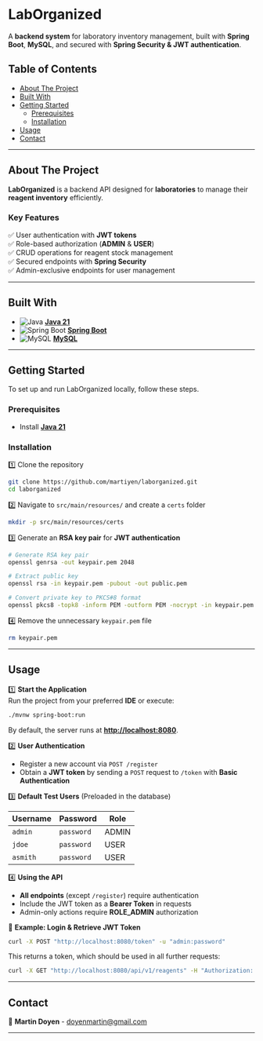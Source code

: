 # **LabOrganized**

A **backend system** for laboratory inventory management, built with **Spring Boot**, **MySQL**, and secured with **Spring Security & JWT authentication**.

## **Table of Contents**

- [About The Project](#about-the-project)
- [Built With](#built-with)
- [Getting Started](#getting-started)
   - [Prerequisites](#prerequisites)
   - [Installation](#installation)
- [Usage](#usage)
- [Contact](#contact)

---

## **About The Project**

**LabOrganized** is a backend API designed for **laboratories** to manage their **reagent inventory** efficiently.

### **Key Features**
✅ User authentication with **JWT tokens**  
✅ Role-based authorization (**ADMIN** & **USER**)  
✅ CRUD operations for reagent stock management  
✅ Secured endpoints with **Spring Security**  
✅ Admin-exclusive endpoints for user management

---

## **Built With**

- ![Java](https://img.shields.io/badge/Java-ED8B00?style=for-the-badge&logo=openjdk&logoColor=white) **[Java 21](https://www.java.com)**
- ![Spring Boot](https://img.shields.io/badge/SpringBoot-6DB33F?style=flat-square&logo=Spring&logoColor=white) **[Spring Boot](https://spring.io/)**
- ![MySQL](https://img.shields.io/badge/MySQL-4479A1?style=for-the-badge&logo=mysql&logoColor=white) **[MySQL](https://www.mysql.com/)**

---

## **Getting Started**

To set up and run LabOrganized locally, follow these steps.

### **Prerequisites**
- Install **[Java 21](https://www.oracle.com/java/technologies/downloads/#java21)**

### **Installation**

1️⃣ Clone the repository
```sh
git clone https://github.com/martiyen/laborganized.git
cd laborganized
```

2️⃣ Navigate to `src/main/resources/` and create a `certs` folder
```sh
mkdir -p src/main/resources/certs
```

3️⃣ Generate an **RSA key pair** for **JWT authentication**
```sh
# Generate RSA key pair
openssl genrsa -out keypair.pem 2048

# Extract public key
openssl rsa -in keypair.pem -pubout -out public.pem

# Convert private key to PKCS#8 format
openssl pkcs8 -topk8 -inform PEM -outform PEM -nocrypt -in keypair.pem -out private.pem
```

4️⃣ Remove the unnecessary `keypair.pem` file
```sh
rm keypair.pem
```

---

## **Usage**

1️⃣ **Start the Application**  
Run the project from your preferred **IDE** or execute:
```sh
./mvnw spring-boot:run
```
By default, the server runs at **[http://localhost:8080](http://localhost:8080)**.

2️⃣ **User Authentication**
- Register a new account via `POST /register`
- Obtain a **JWT token** by sending a `POST` request to `/token` with **Basic Authentication**

3️⃣ **Default Test Users** (Preloaded in the database)  

| Username | Password | Role |
|----------|---------|------|
| `admin` | `password` | ADMIN |
| `jdoe`  | `password` | USER  |
| `asmith` | `password` | USER  |

4️⃣ **Using the API**
- **All endpoints** (except `/register`) require authentication
- Include the JWT token as a **Bearer Token** in requests
- Admin-only actions require **ROLE_ADMIN** authorization

📌 **Example: Login & Retrieve JWT Token**
```sh
curl -X POST "http://localhost:8080/token" -u "admin:password"
```
This returns a token, which should be used in all further requests:
```sh
curl -X GET "http://localhost:8080/api/v1/reagents" -H "Authorization: Bearer YOUR_TOKEN_HERE"
```

---

## **Contact**
📧 **Martin Doyen** - doyenmartin@gmail.com

---
